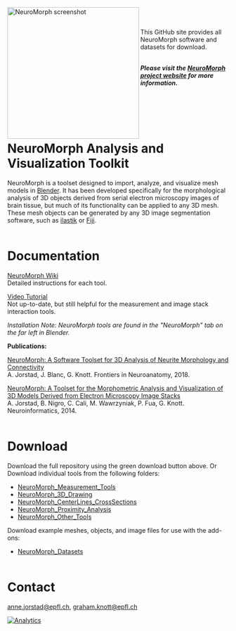 <img src="https://github.com/NeuroMorph-EPFL/NeuroMorph/raw/master/NeuroMorph_screenshot.png" alt="NeuroMorph screenshot" height="300px" align="left"/>

<br><br>
This GitHub site provides all NeuroMorph software and datasets for download.  
<br>

<b><i>Please visit the [NeuroMorph project website](http://neuromorph.epfl.ch) for more information.</i></b>
<br><br><br><br><br><br>


# NeuroMorph Analysis and Visualization Toolkit

NeuroMorph is a toolset designed to import, analyze, and visualize mesh models in [Blender](https://www.blender.org/). It has been developed specifically for the morphological analysis of 3D objects derived from serial electron microscopy images of brain tissue, but much of its functionality can be applied to any 3D mesh.  These mesh objects can be generated by any 3D image segmentation software, such as [ilastik](http://ilastik.org/) or [Fiji](http://fiji.sc/Fiji).
<br><br>


# Documentation

[NeuroMorph Wiki](https://github.com/NeuroMorph-EPFL/NeuroMorph/wiki)  
Detailed instructions for each tool.

[Video Tutorial](https://www.youtube.com/watch?v=CVkcYjWgceM&vq=hd720)  
Not up-to-date, but still helpful for the measurement and image stack interaction tools.  

*Installation Note: NeuroMorph tools are found in the "NeuroMorph" tab on the far left in Blender.*

**Publications:**

[NeuroMorph: A Software Toolset for 3D Analysis of Neurite Morphology and Connectivity](https://www.frontiersin.org/articles/10.3389/fnana.2018.00059/full)  
A. Jorstad, J. Blanc, G. Knott.  Frontiers in Neuroanatomy, 2018.

[NeuroMorph: A Toolset for the Morphometric Analysis and Visualization of 3D Models Derived from Electron Microscopy Image Stacks](http://link.springer.com/article/10.1007%2Fs12021-014-9242-5)  
A. Jorstad, B. Nigro, C. Cali, M. Wawrzyniak, P. Fua, G. Knott.  Neuroinformatics, 2014.
<br><br>


# Download

Download the full repository using the green download button above.  Or Download individual tools from the following folders:  
* [NeuroMorph_Measurement_Tools](NeuroMorph_Measurement_Tools)
* [NeuroMorph_3D_Drawing](NeuroMorph_3D_Drawing)
* [NeuroMorph_CenterLines_CrossSections](NeuroMorph_CenterLines_CrossSections)
* [NeuroMorph_Proximity_Analysis](NeuroMorph_Proximity_Analysis)
* [NeuroMorph_Other_Tools](NeuroMorph_Other_Tools)

Download example meshes, objects, and image files for use with the add-ons:
* [NeuroMorph_Datasets](NeuroMorph_Datasets)
<br><br>


# Contact
<anne.jorstad@epfl.ch>, <graham.knott@epfl.ch>

[![Analytics](https://ga-beacon.appspot.com/UA-99596205-1/NeuroMorph-main?pixel)](https://github.com/NeuroMorph-EPFL/NeuroMorph)
